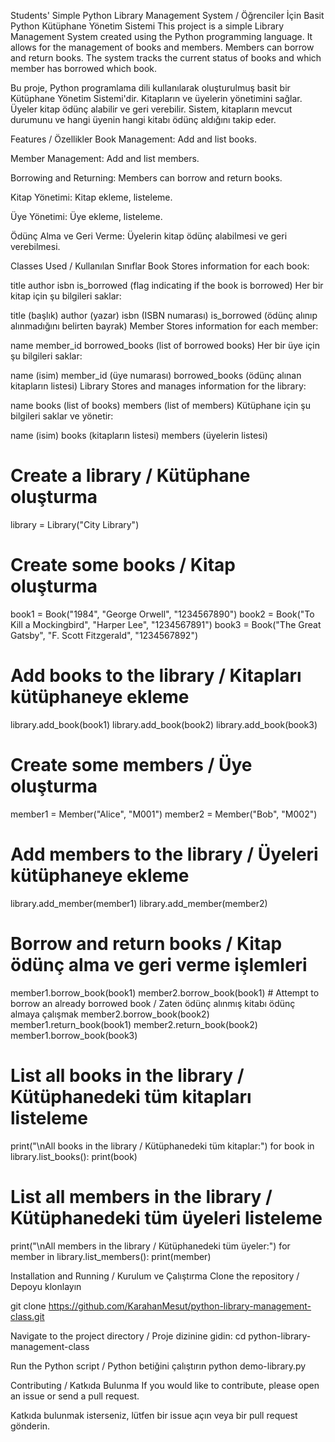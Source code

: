 Students' Simple Python Library Management System / Öğrenciler İçin Basit Python Kütüphane Yönetim Sistemi
This project is a simple Library Management System created using the Python programming language. It allows for the management of books and members. Members can borrow and return books. The system tracks the current status of books and which member has borrowed which book.

Bu proje, Python programlama dili kullanılarak oluşturulmuş basit bir Kütüphane Yönetim Sistemi'dir. Kitapların ve üyelerin yönetimini sağlar. Üyeler kitap ödünç alabilir ve geri verebilir. Sistem, kitapların mevcut durumunu ve hangi üyenin hangi kitabı ödünç aldığını takip eder.

Features / Özellikler
Book Management: Add and list books.

Member Management: Add and list members.

Borrowing and Returning: Members can borrow and return books.

Kitap Yönetimi: Kitap ekleme, listeleme.

Üye Yönetimi: Üye ekleme, listeleme.

Ödünç Alma ve Geri Verme: Üyelerin kitap ödünç alabilmesi ve geri verebilmesi.

Classes Used / Kullanılan Sınıflar
Book
Stores information for each book:

title
author
isbn
is_borrowed (flag indicating if the book is borrowed)
Her bir kitap için şu bilgileri saklar:

title (başlık)
author (yazar)
isbn (ISBN numarası)
is_borrowed (ödünç alınıp alınmadığını belirten bayrak)
Member
Stores information for each member:

name
member_id
borrowed_books (list of borrowed books)
Her bir üye için şu bilgileri saklar:

name (isim)
member_id (üye numarası)
borrowed_books (ödünç alınan kitapların listesi)
Library
Stores and manages information for the library:

name
books (list of books)
members (list of members)
Kütüphane için şu bilgileri saklar ve yönetir:

name (isim)
books (kitapların listesi)
members (üyelerin listesi)

# Create a library / Kütüphane oluşturma
library = Library("City Library")

# Create some books / Kitap oluşturma
book1 = Book("1984", "George Orwell", "1234567890")
book2 = Book("To Kill a Mockingbird", "Harper Lee", "1234567891")
book3 = Book("The Great Gatsby", "F. Scott Fitzgerald", "1234567892")

# Add books to the library / Kitapları kütüphaneye ekleme
library.add_book(book1)
library.add_book(book2)
library.add_book(book3)

# Create some members / Üye oluşturma
member1 = Member("Alice", "M001")
member2 = Member("Bob", "M002")

# Add members to the library / Üyeleri kütüphaneye ekleme
library.add_member(member1)
library.add_member(member2)

# Borrow and return books / Kitap ödünç alma ve geri verme işlemleri
member1.borrow_book(book1)
member2.borrow_book(book1)  # Attempt to borrow an already borrowed book / Zaten ödünç alınmış kitabı ödünç almaya çalışmak
member2.borrow_book(book2)
member1.return_book(book1)
member2.return_book(book2)
member1.borrow_book(book3)

# List all books in the library / Kütüphanedeki tüm kitapları listeleme
print("\nAll books in the library / Kütüphanedeki tüm kitaplar:")
for book in library.list_books():
    print(book)

# List all members in the library / Kütüphanedeki tüm üyeleri listeleme
print("\nAll members in the library / Kütüphanedeki tüm üyeler:")
for member in library.list_members():
    print(member)

Installation and Running / Kurulum ve Çalıştırma
Clone the repository / Depoyu klonlayın

git clone https://github.com/KarahanMesut/python-library-management-class.git

Navigate to the project directory / Proje dizinine gidin:
cd python-library-management-class

Run the Python script / Python betiğini çalıştırın
python demo-library.py


Contributing / Katkıda Bulunma
If you would like to contribute, please open an issue or send a pull request.

Katkıda bulunmak isterseniz, lütfen bir issue açın veya bir pull request gönderin.

